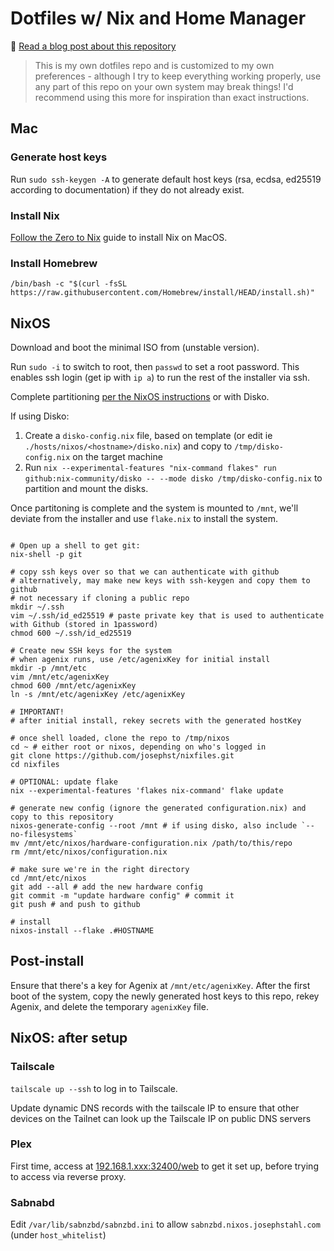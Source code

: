 # Dotfiles w/ Nix and Home Manager

🔔 [Read a blog post about this repository](https://josephstahl.com/nix-for-macos-and-a-homelab-server/)

> This is my own dotfiles repo and is customized to my own preferences - 
although I try to keep everything working properly, use any part of this repo
on your own system may break things! I'd recommend using this more for inspiration
than exact instructions. 

## Mac
### Generate host keys

Run `sudo ssh-keygen -A` to generate default host keys (rsa, ecdsa, ed25519 according to documentation)
if they do not already exist. 

### Install Nix

[Follow the Zero to Nix](https://zero-to-nix.com/start/install) guide to install Nix on MacOS.

### Install Homebrew

```
/bin/bash -c "$(curl -fsSL https://raw.githubusercontent.com/Homebrew/install/HEAD/install.sh)"
```

## NixOS

Download and boot the minimal ISO from (unstable version).

Run `sudo -i` to switch to root, then `passwd` to set a root password.
This enables ssh login (get ip with `ip a`) to run the rest of the installer via ssh.

Complete partitioning [per the NixOS instructions](https://nixos.org/manual/nixos/stable/index.html#sec-installation-manual-partitioning) or with Disko.

If using Disko:
1. Create a `disko-config.nix` file, based on template (or edit ie `./hosts/nixos/<hostname>/disko.nix`) and copy to `/tmp/disko-config.nix` on the target machine
2. Run `nix --experimental-features "nix-command flakes" run github:nix-community/disko -- --mode disko /tmp/disko-config.nix` to partition and mount the disks. 

Once partitoning is complete and the system is mounted to `/mnt`,
we'll deviate from the installer and use `flake.nix` to install the system.

```shell

# Open up a shell to get git:
nix-shell -p git

# copy ssh keys over so that we can authenticate with github
# alternatively, may make new keys with ssh-keygen and copy them to github
# not necessary if cloning a public repo
mkdir ~/.ssh
vim ~/.ssh/id_ed25519 # paste private key that is used to authenticate with Github (stored in 1password)
chmod 600 ~/.ssh/id_ed25519

# Create new SSH keys for the system
# when agenix runs, use /etc/agenixKey for initial install
mkdir -p /mnt/etc
vim /mnt/etc/agenixKey
chmod 600 /mnt/etc/agenixKey
ln -s /mnt/etc/agenixKey /etc/agenixKey

# IMPORTANT!
# after initial install, rekey secrets with the generated hostKey

# once shell loaded, clone the repo to /tmp/nixos
cd ~ # either root or nixos, depending on who's logged in
git clone https://github.com/josephst/nixfiles.git
cd nixfiles

# OPTIONAL: update flake
nix --experimental-features 'flakes nix-command' flake update

# generate new config (ignore the generated configuration.nix) and copy to this repository
nixos-generate-config --root /mnt # if using disko, also include `--no-filesystems`
mv /mnt/etc/nixos/hardware-configuration.nix /path/to/this/repo
rm /mnt/etc/nixos/configuration.nix

# make sure we're in the right directory
cd /mnt/etc/nixos
git add --all # add the new hardware config
git commit -m "update hardware config" # commit it
git push # and push to github

# install
nixos-install --flake .#HOSTNAME
```

## Post-install
Ensure that there's a key for Agenix at `/mnt/etc/agenixKey`.
After the first boot of the system, copy the newly generated host keys to this repo,
rekey Agenix, and delete the temporary `agenixKey` file. 

## NixOS: after setup

### Tailscale
`tailscale up --ssh` to log in to Tailscale.

Update dynamic DNS records with the tailscale IP to ensure that other devices on the Tailnet
can look up the Tailscale IP on public DNS servers

### Plex
First time, access at [192.168.1.xxx:32400/web](192.168.1.24:32400/web) to get it set up, 
before trying to access via reverse proxy.

### Sabnabd
Edit `/var/lib/sabnzbd/sabnzbd.ini` to allow `sabnzbd.nixos.josephstahl.com` (under `host_whitelist`)
